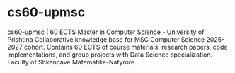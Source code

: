 # cs60-upmsc
cs60-upmsc | 60 ECTS Master in Computer Science - University of Prishtina  Collaborative knowledge base for MSC Computer Science 2025-2027 cohort.  Contains 60 ECTS of course materials, research papers, code implementations,  and group projects with Data Science specialization. Faculty of Shkencave Matematike-Natyrore.
